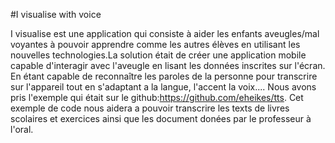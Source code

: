 #I visualise with voice
 
I visualise est une application qui consiste à aider les enfants aveugles/mal voyantes à pouvoir apprendre comme les autres élèves en utilisant les nouvelles technologies.La solution était de créer une application mobile capable d'interagir avec l'aveugle en lisant les données inscrites sur l'écran. En étant capable de reconnaître les paroles de la personne pour transcrire sur l'appareil tout en s'adaptant a la langue, l'accent la voix.... Nous avons pris l'exemple qui était sur le github:https://github.com/eheikes/tts. Cet exemple de code nous aidera a pouvoir transcrire les texts de livres scolaires et exercices ainsi que les document donées par le professeur à l'oral.
